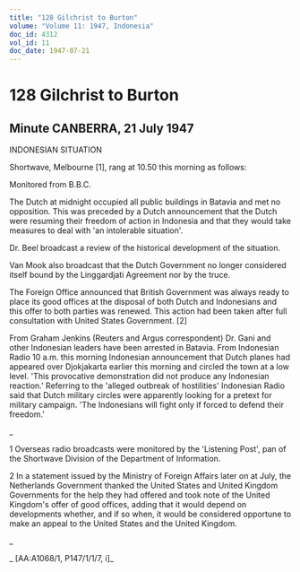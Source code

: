 ```yaml
---
title: "128 Gilchrist to Burton"
volume: "Volume 11: 1947, Indonesia"
doc_id: 4312
vol_id: 11
doc_date: 1947-07-21
---
```


# 128 Gilchrist to Burton

## Minute CANBERRA, 21 July 1947

INDONESIAN SITUATION

Shortwave, Melbourne [1], rang at 10.50 this morning as follows:

Monitored from B.B.C.

The Dutch at midnight occupied all public buildings in Batavia and met no opposition. This was preceded by a Dutch announcement that the Dutch were resuming their freedom of action in Indonesia and that they would take measures to deal with 'an intolerable situation'.

Dr. Beel broadcast a review of the historical development of the situation.

Van Mook also broadcast that the Dutch Government no longer considered itself bound by the Linggardjati Agreement nor by the truce.

The Foreign Office announced that British Government was always ready to place its good offices at the disposal of both Dutch and Indonesians and this offer to both parties was renewed. This action had been taken after full consultation with United States Government. [2]

From Graham Jenkins (Reuters and Argus correspondent) Dr. Gani and other Indonesian leaders have been arrested in Batavia. From Indonesian Radio 10 a.m. this morning Indonesian announcement that Dutch planes had appeared over Djokjakarta earlier this morning and circled the town at a low level. 'This provocative demonstration did not produce any Indonesian reaction.' Referring to the 'alleged outbreak of hostilities' Indonesian Radio said that Dutch military circles were apparently looking for a pretext for military campaign. 'The Indonesians will fight only if forced to defend their freedom.'

_

1 Overseas radio broadcasts were monitored by the 'Listening Post', pan of the Shortwave Division of the Department of Information.

2 In a statement issued by the Ministry of Foreign Affairs later on at July, the Netherlands Government thanked the United States and United Kingdom Governments for the help they had offered and took note of the United Kingdom's offer of good offices, adding that it would depend on developments whether, and if so when, it would be considered opportune to make an appeal to the United States and the United Kingdom.

_

_ [AA:A1068/1, P147/1/1/7, i]_
